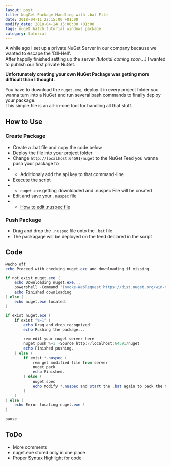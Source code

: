 ```yaml
---
layout: post
title: NugGet Package Handling with .bat File
date: 2018-04-11 22:15:00 +01:00
modify_date: 2018-04-14 15:00:00 +01:00
tags: nuget batch tutorial windows package
category: tutorial
---
```


A while ago I set up a private NuGet Server in our company because we wanted to escape the 'Dll-Hell'.  
After happily finished setting up the server _(tutorial coming soon...)_ I wanted to publish our first private NuGet.

__Unfortunately creating your own NuGet Package was getting more difficult than I thought.__<!--more-->

You have to download the `nuget.exe`, deploy it in every project folder you wanna turn into a NuGet and run several bash commands to finally deploy your package.  
This simple file is an all-in-one tool for handling all that stuff.

## How to Use
### Create Package
- Create a .bat file and copy the code below
- Deploy the file into your project folder
- Change `http://localhost:64591/nuget` to the NuGet Feed you wanna push your package to
- - Additionaly add the api key to that command-line
- Execute the script 
- - `nuget.exe` getting downloaded and .nuspec File will be created
- Edit and save your `.nuspec` file
- - [How to edit .nuspec file](https://docs.microsoft.com/de-de/nuget/create-packages/creating-a-package#the-role-and-structure-of-the-nuspec-file)

### Push Package
- Drag and drop the `.nuspec` file onto the `.bat` file
- The packagage will be deployed on the feed declared in the script

## Code
```powershell
@echo off
echo Proceed with checking nuget.exe and downloading if missing.

if not exist nuget.exe (
    echo Downloading nuget.exe...
    powershell -Command "Invoke-WebRequest https://dist.nuget.org/win-x86-commandline/latest/nuget.exe -OutFile nuget.exe"
    echo Finished downloading
) else (
    echo nuget.exe located.
)

if exist nuget.exe (
    if exist "%~1" (
        echo Drag and drop recognized
        echo Pushing the package...

        rem edit your nuget server here
        nuget push %~1 -Source http://localhost:64591/nuget
        echo Finished pushing.
    ) else (
        if exist *.nuspec (
            rem get modified file from server
            nuget pack
            echo Finished.
        ) else (
            nuget spec
            echo Modify *.nuspec and start the .bat again to pack the NuGet.
        )
    )
) else (
    echo Error locating nuget.exe !
)

pause
```

## ToDo
- More comments
- nuget.exe stored only in one place
- Proper Syntax Highlight for code

